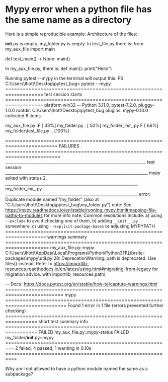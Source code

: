 
# Mypy error when a python file has the same name as a directory

Here is a simple reproducible example:
Architecture of the files:

__init__.py is empty.
my_folder.py is empty.
In test_file.py there is:
from my_aux_file import main

def test_main() -> None:
    main()

In my_aux_file.py, there is:
def main():
    print("Hello")

Running pytest --mypy in the terminal will output this:
PS C:\Users\lhott\Desktop\pytest_bug> pytest --mypy
=================================================================== test session starts ===================================================================
platform win32 -- Python 3.11.0, pytest-7.2.0, pluggy-1.0.0
rootdir: C:\Users\lhott\Desktop\pytest_bug
plugins: mypy-0.10.0
collected 6 items

my_aux_file.py .F                                                                                                                                    [ 33%]
my_folder.py .                                                                                                                                       [ 50%]
my_folder\__init__.py F                                                                                                                              [ 66%]
my_folder\test_file.py ..                                                                                                                            [100%]

======================================================================== FAILURES =========================================================================
______________________________________________________________________ test session _______________________________________________________________________
mypy exited with status 2.
__________________________________________________________________ my_folder\__init__.py __________________________________________________________________
 error: Duplicate module named "my_folder" (also at "C:\Users\lhott\Desktop\pytest_bug\my_folder.py")
 note: See https://mypy.readthedocs.io/en/stable/running_mypy.html#mapping-file-paths-to-modules for more info
 note: Common resolutions include: a) using `--exclude` to avoid checking one of them, b) adding `__init__.py` somewhere, c) using `--explicit-package-bases` or adjusting MYPYPATH
==================================================================== warnings summary =====================================================================
my_aux_file.py::mypy
  C:\Users\lhott\AppData\Local\Programs\Python\Python311\Lib\site-packages\mypy\util.py:28: DeprecationWarning: path is deprecated. Use files() instead. Refer to https://importlib-resources.readthedocs.io/en/latest/using.html#migrating-from-legacy for migration advice.
    with importlib_resources.path(

-- Docs: https://docs.pytest.org/en/stable/how-to/capture-warnings.html
========================================================================== mypy ===========================================================================
Found 1 error in 1 file (errors prevented further checking)
================================================================= short test summary info =================================================================
FAILED my_aux_file.py::mypy-status
FAILED my_folder/__init__.py::mypy
========================================================= 2 failed, 4 passed, 1 warning in 0.10s ==========================================================

Why am I not allowed to have a python module named the same as a subpackage?

        